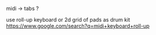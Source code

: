 
midi -> tabs ?

use roll-up keyboard or 2d grid of pads as drum kit  
https://www.google.com/search?q=midi+keyboard+roll-up  
